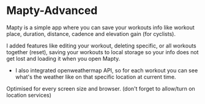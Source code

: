 # Mapty-Advanced
Mapty is a simple app where you can save your workouts info like
workout place, duration, distance, cadence and elevation gain (for cyclists).

I added features like editing your workout, deleting specific, or 
all workouts together (reset), saving your workouts to local storage 
so your info does not get lost and loading it when you open Mapty.
+ I also integrated openweathermap API, so for each workout you can 
see what's the weather like on that specific location at current time.

Optimised for every screen size and browser.
(don't forget to allow/turn on location services)
